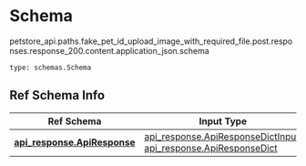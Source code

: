 # Schema
petstore_api.paths.fake_pet_id_upload_image_with_required_file.post.responses.response_200.content.application_json.schema
```
type: schemas.Schema
```

## Ref Schema Info
Ref Schema | Input Type | Output Type
---------- | ---------- | -----------
[**api_response.ApiResponse**](../../../../../../../components/schema/api_response.md) | [api_response.ApiResponseDictInput](../../../../../../../components/schema/api_response.md#apiresponsedictinput), [api_response.ApiResponseDict](../../../../../../../components/schema/api_response.md#apiresponsedict) | [api_response.ApiResponseDict](../../../../../../../components/schema/api_response.md#apiresponsedict)
